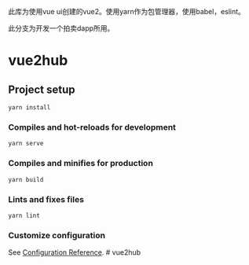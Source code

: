 此库为使用vue ui创建的vue2。使用yarn作为包管理器，使用babel，eslint。 

此分支为开发一个拍卖dapp所用。





# vue2hub

## Project setup
```
yarn install
```

### Compiles and hot-reloads for development
```
yarn serve
```

### Compiles and minifies for production
```
yarn build
```

### Lints and fixes files
```
yarn lint
```

### Customize configuration
See [Configuration Reference](https://cli.vuejs.org/config/).
#   v u e 2 h u b 
 
 